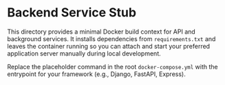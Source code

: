 # Backend Service Stub

This directory provides a minimal Docker build context for API and background services. It installs dependencies from `requirements.txt` and leaves the container running so you can attach and start your preferred application server manually during local development.

Replace the placeholder command in the root `docker-compose.yml` with the entrypoint for your framework (e.g., Django, FastAPI, Express).
